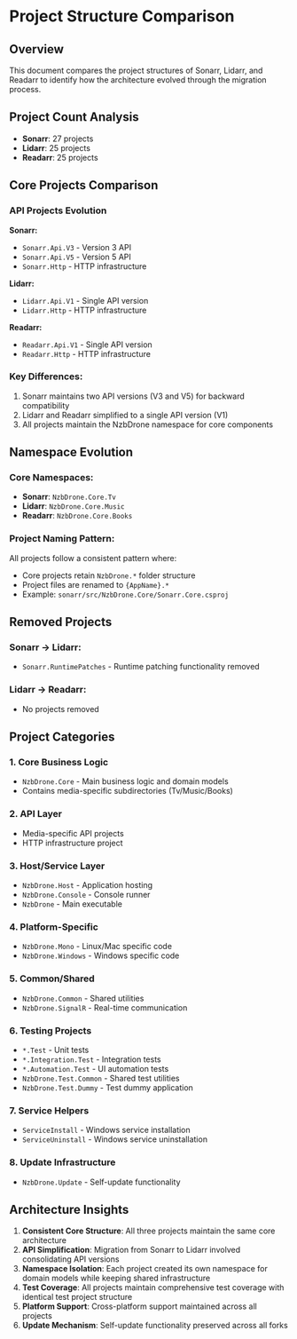 # Project Structure Comparison

## Overview
This document compares the project structures of Sonarr, Lidarr, and Readarr to identify how the architecture evolved through the migration process.

## Project Count Analysis

- **Sonarr**: 27 projects
- **Lidarr**: 25 projects
- **Readarr**: 25 projects

## Core Projects Comparison

### API Projects Evolution

**Sonarr:**
- `Sonarr.Api.V3` - Version 3 API
- `Sonarr.Api.V5` - Version 5 API
- `Sonarr.Http` - HTTP infrastructure

**Lidarr:**
- `Lidarr.Api.V1` - Single API version
- `Lidarr.Http` - HTTP infrastructure

**Readarr:**
- `Readarr.Api.V1` - Single API version
- `Readarr.Http` - HTTP infrastructure

### Key Differences:
1. Sonarr maintains two API versions (V3 and V5) for backward compatibility
2. Lidarr and Readarr simplified to a single API version (V1)
3. All projects maintain the NzbDrone namespace for core components

## Namespace Evolution

### Core Namespaces:
- **Sonarr**: `NzbDrone.Core.Tv`
- **Lidarr**: `NzbDrone.Core.Music`
- **Readarr**: `NzbDrone.Core.Books`

### Project Naming Pattern:
All projects follow a consistent pattern where:
- Core projects retain `NzbDrone.*` folder structure
- Project files are renamed to `{AppName}.*`
- Example: `sonarr/src/NzbDrone.Core/Sonarr.Core.csproj`

## Removed Projects

### Sonarr → Lidarr:
- `Sonarr.RuntimePatches` - Runtime patching functionality removed

### Lidarr → Readarr:
- No projects removed

## Project Categories

### 1. Core Business Logic
- `NzbDrone.Core` - Main business logic and domain models
- Contains media-specific subdirectories (Tv/Music/Books)

### 2. API Layer
- Media-specific API projects
- HTTP infrastructure project

### 3. Host/Service Layer
- `NzbDrone.Host` - Application hosting
- `NzbDrone.Console` - Console runner
- `NzbDrone` - Main executable

### 4. Platform-Specific
- `NzbDrone.Mono` - Linux/Mac specific code
- `NzbDrone.Windows` - Windows specific code

### 5. Common/Shared
- `NzbDrone.Common` - Shared utilities
- `NzbDrone.SignalR` - Real-time communication

### 6. Testing Projects
- `*.Test` - Unit tests
- `*.Integration.Test` - Integration tests
- `*.Automation.Test` - UI automation tests
- `NzbDrone.Test.Common` - Shared test utilities
- `NzbDrone.Test.Dummy` - Test dummy application

### 7. Service Helpers
- `ServiceInstall` - Windows service installation
- `ServiceUninstall` - Windows service uninstallation

### 8. Update Infrastructure
- `NzbDrone.Update` - Self-update functionality

## Architecture Insights

1. **Consistent Core Structure**: All three projects maintain the same core architecture
2. **API Simplification**: Migration from Sonarr to Lidarr involved consolidating API versions
3. **Namespace Isolation**: Each project created its own namespace for domain models while keeping shared infrastructure
4. **Test Coverage**: All projects maintain comprehensive test coverage with identical test project structure
5. **Platform Support**: Cross-platform support maintained across all projects
6. **Update Mechanism**: Self-update functionality preserved across all forks